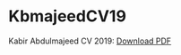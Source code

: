 # KbmajeedCV19
<p> 
  Kabir Abdulmajeed CV 2019: <a href="https://github.com/kbmajeed/KbmajeedCV19/blob/master/Kbmajeed_CV_2019.pdf">Download PDF</a> 
</p>
